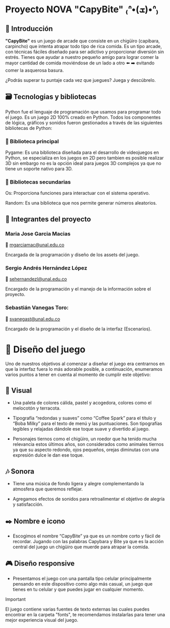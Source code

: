 # Proyecto NOVA "CapyBite" ₍ᐢ•(ܫ)•ᐢ₎

## 📜 Introducción 
**"CapyBite"** es un juego de arcade que consiste en un chigüiro (capibara, carpincho) que intenta atrapar todo tipo de rica comida.
Es un tipo arcade, con técnicas fáciles diseñado para ser adictivo y proporcionar diversión sin estrés. Tienes que ayudar a nuestro pequeño amigo para lograr comer la mayor cantidad de comida moviéndose de un lado a otro ⬅️ ➡️ evitando comer la asquerosa basura.

¿Podrás superar tu puntaje cada vez que juegues? Juega y descúbrelo.

## 🗃️ Tecnologias y bibliotecas 
Python fue el lenguaje de programación que usamos para programar todo el juego. Es un juego 2D 100% creado en Python. Todos los componentes de lógica, gráficos y sonidos fueron gestionados a través de las siguientes bibliotecas de Python:

### 📌 Biblioteca principal
Pygame: Es una biblioteca diseñada para el desarrollo de videojuegos en Python, se especializa en los juegos en 2D pero tambien es posible realizar 3D sin embargo no es la opción ideal para juegos 3D complejos ya que no tiene un soporte nativo para 3D.

### 📌 Bibliotecas secundarias
Os: Proporciona funciones para interactuar con el sistema operativo.

Random: Es una biblioteca que nos permite generar números aleatorios.

## 👤 Integrantes del proyecto
### Maria Jose Garcia Macias
📧 mgarciamac@unal.edu.co

Encargada de la programación y diseño de los assets del juego.
### Sergio Andrés Hernández López
📧 sehernandezl@unal.edu.co

Encargado de la programación y el manejo de la información sobre el proyecto.
### Sebastián Vanegas Toro:
📧 svanegast@unal.edu.co

Encargado de la programación y el diseño de la interfaz (Escenarios).

# 🎨 Diseño del juego
Uno de nuestros objetivos al comenzar a diseñar el juego era centrarnos en que la interfaz fuera lo más adorable posible, a continuación, enumeramos varios puntos a tener en cuenta al momento de cumplir este objetivo:
## 🔎 Visual
+ Una paleta de colores cálida, pastel y acogedora, colores como el melocotón y terracota.
  
+ Tipografía “redondas y suaves” como “Coffee Spark” para el título y “Boba Milky” para el texto de menú y las puntuaciones. Son tipografías legibles y relajadas dándole ese toque suave y divertido al juego.
  
+ Personajes tiernos como el chigüiro, un roedor que ha tenido mucha relevancia estos últimos años, son considerados como animales tiernos ya que su aspecto redondo, ojos pequeños, orejas diminutas con una expresión dulce le dan ese toque.
## 🎶 Sonora
+ Tiene una música de fondo ligera y alegre complementando la atmosfera que queremos reflejar.
  
+ Agregamos efectos de sonidos para retroalimentar el objetivo de alegría y satisfacción.
## ✒️ Nombre e icono
+ Escogimos el nombre “CapyBite” ya que es un nombre corto y fácil de recordar. Jugando con las palabras Capybara y Bite ya que es la acción central del juego un chigüiro que muerde para atrapar la comida.
## 🎮 Diseño responsive
+ Presentamos el juego con una pantalla tipo celular principalmente pensando en este dispositivo como algo más casual, un juego que tienes en tu celular y que puedes jugar en cualquier momento.

> [!IMPORTANT]
> El juego contiene varias fuentes de texto externas las cuales puedes encontrar en la carpeta "fonts", te recomendamos instalarlas para tener una mejor experiencia visual del juego.
